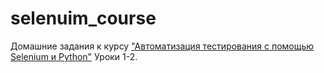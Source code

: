 # selenuim_course
Домашние задания к курсу ["Автоматизация тестирования с помощью Selenium и Python"](https://stepik.org/course/575/syllabus?search=4202079463)
Уроки 1-2.
